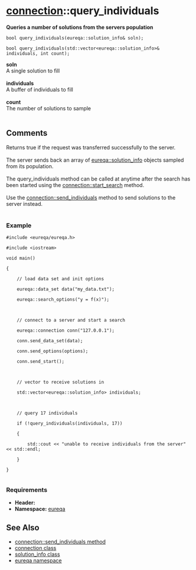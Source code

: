 # [connection](doc_connection.md)::query\_individuals #

**Queries a number of solutions from the servers population**

```
bool query_individuals(eureqa::solution_info& soln);

bool query_individuals(std::vector<eureqa::solution_info>& individuals, int count);
```

**soln**<br>
A single solution to fill<br>
<br>
<b>individuals</b><br>
A buffer of individuals to fill<br>
<br>
<b>count</b><br>
The number of solutions to sample<br>
<br>
<h2>Comments</h2>
Returns true if the request was transferred successfully to the server.<br>
<br>
The server sends back an array of <a href='doc_solution_info.md'>eureqa::solution_info</a> objects sampled from its population.<br>
<br>
The query_individuals method can be called at anytime after the search has been started using the <a href='doc_connection_start_search.md'>connection::start_search</a> method.<br>
<br>
Use the <a href='doc_connection_send_individuals.md'>connection::send_individuals</a> method to send solutions to the server instead.<br>
<br>
<h3>Example</h3>
<pre><code>#include &lt;eureqa/eureqa.h&gt;<br>
#include &lt;iostream&gt;<br>
void main()<br>
{<br>
    // load data set and init options<br>
    eureqa::data_set data("my_data.txt");<br>
    eureqa::search_options("y = f(x)");<br>
<br>
    // connect to a server and start a search<br>
    eureqa::connection conn("127.0.0.1");<br>
    conn.send_data_set(data);<br>
    conn.send_options(options);<br>
    conn.send_start();<br>
    <br>
    // vector to receive solutions in<br>
    std::vector&lt;eureqa::solution_info&gt; individuals;<br>
<br>
    // query 17 individuals<br>
    if (!query_individuals(individuals, 17))<br>
    {<br>
        std::cout &lt;&lt; "unable to receive individuals from the server" &lt;&lt; std::endl;<br>
    }<br>
}<br>
</code></pre>
<h3>Requirements</h3>
<ul><li><b>Header:</b> <eureqa/connection.h><br>
</li><li><b>Namespace:</b> <a href='doc_intro.md'>eureqa</a></li></ul>

<h2>See Also</h2>
<ul><li><a href='doc_connection_send_individuals.md'>connection::send_individuals method</a>
</li><li><a href='doc_connection.md'>connection class</a>
</li><li><a href='doc_solution_info.md'>solution_info class</a>
</li><li><a href='doc_intro.md'>eureqa namespace</a>